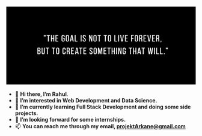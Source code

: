 ![](Quote.jpg)
- 👋 **Hi there, I’m Rahul**.
- 👀 **I’m interested in Web Development and Data Science.**
- 🌱 **I’m currently learning Full Stack Development and doing some side projects.**
- 💞️ **I’m looking forward for some internships.**
- 📫 **You can reach me through my email, projektArkane@gmail.com**

<!---
projektArkane/projektArkane is a ✨ special ✨ repository because its `README.md` (this file) appears on your GitHub profile.
You can click the Preview link to take a look at your changes.
--->
